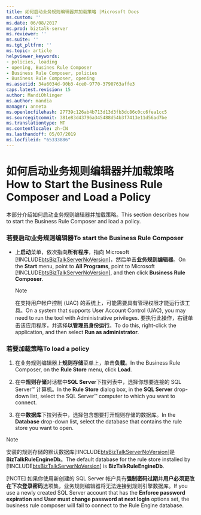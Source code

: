 ```yaml
---
title: 如何启动业务规则编辑器并加载策略 |Microsoft Docs
ms.custom: ''
ms.date: 06/08/2017
ms.prod: biztalk-server
ms.reviewer: ''
ms.suite: ''
ms.tgt_pltfrm: ''
ms.topic: article
helpviewer_keywords:
- policies, loading
- opening, Busines Rule Composer
- Business Rule Composer, policies
- Business Rule Composer, opening
ms.assetid: 34a6034d-90b3-4ce0-9770-3790763affe3
caps.latest.revision: 15
author: MandiOhlinger
ms.author: mandia
manager: anneta
ms.openlocfilehash: 27739c126ab4b713d13d3fb3dc86c0cc6fea1cc5
ms.sourcegitcommit: 381e83d43796a345488d54b3f7413e11d56ad7be
ms.translationtype: MT
ms.contentlocale: zh-CN
ms.lasthandoff: 05/07/2019
ms.locfileid: "65333886"
---
```

# <a name="how-to-start-the-business-rule-composer-and-load-a-policy"></a><span data-ttu-id="7f6fa-102">如何启动业务规则编辑器并加载策略</span><span class="sxs-lookup"><span data-stu-id="7f6fa-102">How to Start the Business Rule Composer and Load a Policy</span></span>
<span data-ttu-id="7f6fa-103">本部分介绍如何启动业务规则编辑器并加载策略。</span><span class="sxs-lookup"><span data-stu-id="7f6fa-103">This section describes how to start the Business Rule Composer and load a policy.</span></span>  
  
### <a name="to-start-the-business-rule-composer"></a><span data-ttu-id="7f6fa-104">若要启动业务规则编辑器</span><span class="sxs-lookup"><span data-stu-id="7f6fa-104">To start the Business Rule Composer</span></span>  
  
- <span data-ttu-id="7f6fa-105">上**启动**菜单，依次指向**所有程序**，指向 Microsoft [!INCLUDE[btsBizTalkServerNoVersion](../includes/btsbiztalkservernoversion-md.md)]，然后单击**业务规则编辑器**。</span><span class="sxs-lookup"><span data-stu-id="7f6fa-105">On the **Start** menu, point to **All Programs**, point to Microsoft [!INCLUDE[btsBizTalkServerNoVersion](../includes/btsbiztalkservernoversion-md.md)], and then click **Business Rule Composer**.</span></span>  
  
  > [!NOTE]
  >  <span data-ttu-id="7f6fa-106">在支持用户帐户控制 (UAC) 的系统上，可能需要具有管理权限才能运行该工具。</span><span class="sxs-lookup"><span data-stu-id="7f6fa-106">On a system that supports User Account Control (UAC), you may need to run the tool with Administrative privileges.</span></span> <span data-ttu-id="7f6fa-107">要执行此操作，右键单击该应用程序，并选择**以管理员身份运行**。</span><span class="sxs-lookup"><span data-stu-id="7f6fa-107">To do this, right-click the application, and then select **Run as administrator**.</span></span>  
  
### <a name="to-load-a-policy"></a><span data-ttu-id="7f6fa-108">若要加载策略</span><span class="sxs-lookup"><span data-stu-id="7f6fa-108">To load a policy</span></span>  
  
1.  <span data-ttu-id="7f6fa-109">在业务规则编辑器上**规则存储**菜单上，单击**负载**。</span><span class="sxs-lookup"><span data-stu-id="7f6fa-109">In the Business Rule Composer, on the **Rule Store** menu, click **Load**.</span></span>  
  
2.  <span data-ttu-id="7f6fa-110">在中**规则存储**对话框中**SQL Server**下拉列表中，选择你想要连接的 SQL Server™ 计算机。</span><span class="sxs-lookup"><span data-stu-id="7f6fa-110">In the **Rule Store** dialog box, in the **SQL Server** drop-down list, select the SQL Server™ computer to which you want to connect.</span></span>  
  
3.  <span data-ttu-id="7f6fa-111">在中**数据库**下拉列表中，选择包含想要打开规则存储的数据库。</span><span class="sxs-lookup"><span data-stu-id="7f6fa-111">In the **Database** drop-down list, select the database that contains the rule store you want to open.</span></span>  
  
> [!NOTE]
>  <span data-ttu-id="7f6fa-112">安装的规则存储的默认数据库[!INCLUDE[btsBizTalkServerNoVersion](../includes/btsbiztalkservernoversion-md.md)]是**BizTalkRuleEngineDb**。</span><span class="sxs-lookup"><span data-stu-id="7f6fa-112">The default database for the rule store installed by [!INCLUDE[btsBizTalkServerNoVersion](../includes/btsbiztalkservernoversion-md.md)] is **BizTalkRuleEngineDb**.</span></span>  
> 
> [!NOTE]
>  <span data-ttu-id="7f6fa-113">如果你使用新创建的 SQL Server 帐户具有**强制密码过期**并**用户必须更改在下次登录密码**选项集，业务规则编辑器将无法连接到规则引擎数据库。</span><span class="sxs-lookup"><span data-stu-id="7f6fa-113">If you use a newly created SQL Server account that has the **Enforce password expiration** and **User must change password at next login** options set, the business rule composer will fail to connect to the Rule Engine database.</span></span>